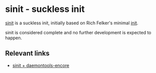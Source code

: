 sinit - suckless init
=====================

[sinit](//git.suckless.org/sinit/) is a suckless init, initially based on
Rich Felker's minimal [init](https://gist.github.com/rofl0r/6168719).

sinit is considered complete and no further development is expected to happen.

Relevant links
--------------
* [sinit + daemontools-encore](http://troubleshooters.com/linux/diy/suckless_init_on_plop.htm)
